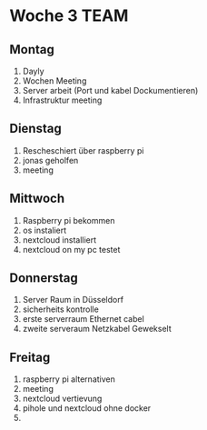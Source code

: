 # Woche 3 TEAM 

## Montag
1. Dayly 
2. Wochen Meeting 
3. Server arbeit (Port und kabel Dockumentieren)
4. Infrastruktur meeting 


## Dienstag
1. Rescheschiert über raspberry pi
2. jonas geholfen
3. meeting

## Mittwoch
1. Raspberry pi bekommen
2. os instaliert
3. nextcloud installiert
4. nextcloud on my pc testet

## Donnerstag
1. Server Raum in Düsseldorf
2. sicherheits kontrolle
3. erste serverraum Ethernet cabel
4. zweite serveraum Netzkabel Gewekselt 

## Freitag 
1. raspberry pi alternativen
2. meeting
3. nextcloud vertievung
4. pihole und nextcloud ohne docker
5. 
